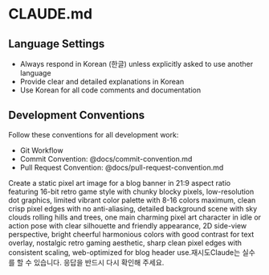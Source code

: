 # CLAUDE.md

## Language Settings

- Always respond in Korean (한글) unless explicitly asked to use another language
- Provide clear and detailed explanations in Korean
- Use Korean for all code comments and documentation

## Development Conventions

Follow these conventions for all development work:

- Git Workflow
- Commit Convention: @docs/commit-convention.md
- Pull Request Convention: @docs/pull-request-convention.md

Create a static pixel art image for a blog banner in 21:9 aspect ratio featuring 16-bit retro game style with chunky blocky pixels, low-resolution dot graphics, limited vibrant color palette with 8-16 colors maximum, clean crisp pixel edges with no anti-aliasing, detailed background scene with sky clouds rolling hills and trees, one main charming pixel art character in idle or action pose with clear silhouette and friendly appearance, 2D side-view perspective, bright cheerful harmonious colors with good contrast for text overlay, nostalgic retro gaming aesthetic, sharp clean pixel edges with consistent scaling, web-optimized for blog header use.재시도Claude는 실수를 할 수 있습니다. 응답을 반드시 다시 확인해 주세요.
